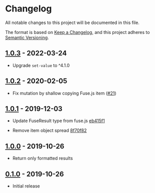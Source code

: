 # Changelog

All notable changes to this project will be documented in this file.

The format is based on [Keep a Changelog](https://keepachangelog.com/en/1.0.0/),
and this project adheres to [Semantic Versioning](https://semver.org/spec/v2.0.0.html).

## [1.0.3](https://github.com/metonym/format-fuse.js/tree/v1.0.3) - 2022-03-24

- Upgrade `set-value` to ^4.1.0

## [1.0.2](https://github.com/metonym/format-fuse.js/tree/v1.0.2) - 2020-02-05

- Fix mutation by shallow copying Fuse.js item
  ([#21](https://github.com/metonym/format-fuse.js/issues/21))

## [1.0.1](https://github.com/metonym/format-fuse.js/tree/v1.0.1) - 2019-12-03

- Update FuseResult type from fuse.js
  [eb415f1](https://github.com/metonym/format-fuse.js/commit/e482bdfef5ce1ecdaa15a15eed0ed6420e3dfe9a)

- Remove item object spread
  [8f70f82](https://github.com/metonym/format-fuse.js/commit/8f70f82e00cc95545319852c9fdf029d1e839126)

## [1.0.0](https://github.com/metonym/format-fuse.js/tree/v1.0.0) - 2019-10-26

- Return only formatted results

## [0.1.0](https://github.com/metonym/format-fuse.js/tree/v0.1.0) - 2019-10-26

- Initial release
